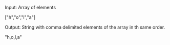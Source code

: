 Input: Array of elements

["h","o","l","a"]

Output: String with comma delimited elements of the array in th same order.

"h,o,l,a"